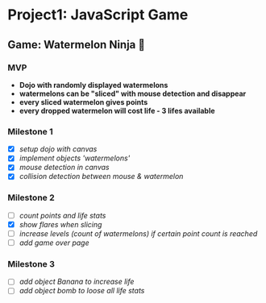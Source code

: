 # Project1: JavaScript Game

## Game: Watermelon Ninja :watermelon:

### MVP
- **Dojo with randomly displayed watermelons**
- **watermelons can be "sliced" with mouse detection and disappear**
- **every sliced watermelon gives points**
- **every dropped watermelon will cost life - 3 lifes available**

### Milestone 1
- [x] *setup dojo with canvas*
- [x] *implement objects 'watermelons'*
- [x] *mouse detection in canvas*
- [x] *collision detection between mouse & watermelon*

### Milestone 2
- [ ] *count points and life stats*
- [x] *show flares when slicing*
- [ ] *increase levels (count of watermelons) if certain point count is reached*
- [ ] *add game over page*

### Milestone 3
- [ ] *add object Banana to increase life*
- [ ] *add object bomb to loose all life stats*